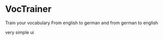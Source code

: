 # VocTrainer
Train your vocabulary
From english to german and from german to english

very simple ui
